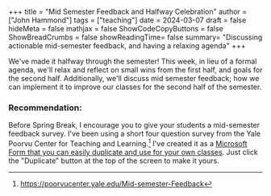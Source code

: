 +++
title = "Mid Semester Feedback and Halfway Celebration"
author = ["John Hammond"]
tags = ["teaching"]
date = 2024-03-07
draft = false
hideMeta = false
mathjax = false
ShowCodeCopyButtons = false
ShowBreadCrumbs = false
showReadingTime= false
summary= "Discussing actionable mid-semester feedback, and having a relaxing agenda"
+++


We've made it halfway through the semester! This week, in lieu of a formal agenda, we'll relax and reflect on small wins from the first half, and goals for the second half. Additionally, we'll discuss mid semester feedback; how we can implement it to improve our classes for the second half of the semester.

### Recommendation: 

Before Spring Break, I encourage you to give your students a mid-semester feedback survey. I've been using a short four question survey from the Yale Poorvu Center for Teaching and Learning.[^1]    I've created it as a [Microsoft Form that you can easily duplicate and use for your own classes](https://forms.microsoft.com/Pages/ShareFormPage.aspx?id=P2tb4IAZJEuGN1gHcfRN7kTqQV-jQ5lLp46PXvBpP9RUQUtESk01ME5IUkFKQlZVMTZMMUJZSkk4Ui4u&sharetoken=7p3KvRySMp1C8OmdlXea). Just click the "Duplicate" button at the top of the screen to make it yours.

[^1]:https://poorvucenter.yale.edu/Mid-semester-Feedback

